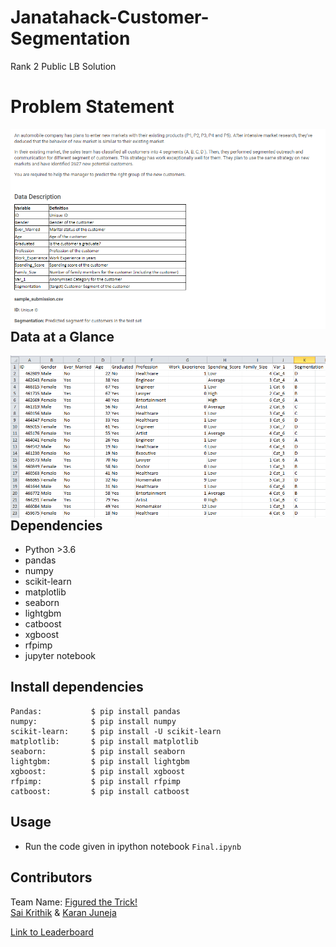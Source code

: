 # Janatahack-Customer-Segmentation
Rank 2 Public LB Solution
# Problem Statement
<img src="Utils/PS.png"
     alt="Markdown Monster icon"
     style="float: left; margin-right: 10px;" />
## Data at a Glance
<img src="Utils/Data.png"
     alt="Markdown Monster icon"
     style="float: left; margin-right: 10px;" /> 
    
## Dependencies
* Python >3.6
* pandas
* numpy
* scikit-learn
* matplotlib
* seaborn
* lightgbm
* catboost
* xgboost
* rfpimp
* jupyter notebook

## Install dependencies
```
Pandas:           $ pip install pandas
numpy:            $ pip install numpy
scikit-learn:     $ pip install -U scikit-learn
matplotlib:       $ pip install matplotlib 
seaborn:          $ pip install seaborn
lightgbm:         $ pip install lightgbm
xgboost:          $ pip install xgboost
rfpimp:           $ pip install rfpimp
catboost:         $ pip install catboost
```

## Usage
* Run the code given in ipython notebook `Final.ipynb`

## Contributors
Team Name: [Figured the Trick!](https://datahack.analyticsvidhya.com/teams/figured-the-trick) \
[Sai Krithik](https://www.linkedin.com/in/venkata-sai-krithik-6a344a199/) & [Karan Juneja](https://www.linkedin.com/in/karan-juneja32/)

[Link to Leaderboard](https://datahack.analyticsvidhya.com/contest/janatahack-customer-segmentation/#LeaderBoard)
